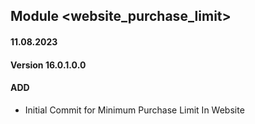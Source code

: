 ## Module <website_purchase_limit>
#### 11.08.2023
#### Version 16.0.1.0.0
#### ADD
- Initial Commit  for Minimum Purchase Limit In Website
